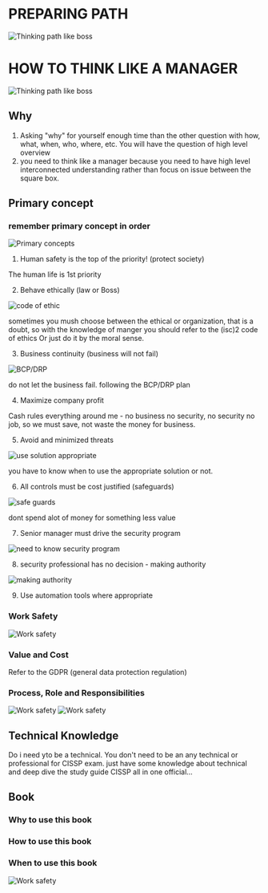 # PREPARING PATH
![Thinking path like boss](https://github.com/hassj/My_CISSP/blob/main/Think_like_manager/Image/Preparing_Path.JPG "preparing path")
# HOW TO THINK LIKE A MANAGER
![Thinking path like boss](https://github.com/hassj/My_CISSP/blob/main/Think_like_manager/Image/Think_boss.JPG "think like a boss")
## Why

1. Asking "why" for yourself enough time than the other question with how, what, when, who, where, etc. You will have the question of high level overview
2. you need to think like a manager because you need to have high level interconnected understanding rather than focus on issue between the square box.

## Primary concept
### remember primary concept in order
![Primary concepts](https://github.com/hassj/My_CISSP/blob/main/Think_like_manager/Image/Think3.JPG "Primary concepts in order")

 1. Human safety is the top of the priority! (protect society)

  The human life is 1st priority

 2. Behave ethically (law or Boss)

 ![code of ethic](https://github.com/hassj/My_CISSP/blob/main/Think_like_manager/Image/Think4.JPG "code of ethic")

 sometimes you mush choose between the ethical or organization, that is a doubt, so with the knowledge of manger you should refer
 to the (isc)2 code of ethics Or just do it by the moral sense.

 3. Business continuity (business will not fail)

 ![BCP/DRP](https://github.com/hassj/My_CISSP/blob/main/Think_like_manager/Image/Think5.JPG)
 
 do not let the business fail. following the BCP/DRP plan

 4. Maximize company profit

 Cash rules everything around me - no business no security, no security no job, so we must save, not waste the money for business.

 5. Avoid and minimized threats

 ![use solution appropriate](https://github.com/hassj/My_CISSP/blob/main/Think_like_manager/Image/Think6.JPG)
 
 you have to know when to use the appropriate solution or not.

 6. All controls must be cost justified (safeguards)
 
 ![safe guards](https://github.com/hassj/My_CISSP/blob/main/Think_like_manager/Image/Think7.JPG)

 dont spend alot of money for something less value

 7. Senior manager must drive the security program

 ![need to know security program](https://github.com/hassj/My_CISSP/blob/main/Think_like_manager/Image/Think8.JPG)
 
 8. security professional has no decision - making authority 

 ![making authority](https://github.com/hassj/My_CISSP/blob/main/Think_like_manager/Image/Think9.JPG)

 9. Use automation tools where appropriate

### Work Safety
 ![Work safety](https://github.com/hassj/My_CISSP/blob/main/Think_like_manager/Image/Work_safety.JPG)
### Value and Cost
Refer to the GDPR (general data protection regulation)
### Process, Role and Responsibilities
 ![Work safety](https://github.com/hassj/My_CISSP/blob/main/Think_like_manager/Image/Process_Role_Responsibilities.JPG)
 ![Work safety](https://github.com/hassj/My_CISSP/blob/main/Think_like_manager/Image/Process_Role_Responsibilities_1.JPG)

## Technical Knowledge
Do i need yto be a technical. You don't need to be an any technical or professional for CISSP exam.
just have some knowledge about technical and deep dive the study guide CISSP all in one official...

## Book
### Why to use this book
### How to use this book
### When to use this book
![Work safety](https://github.com/hassj/My_CISSP/blob/main/Think_like_manager/Image/Book.JPG)

